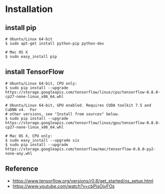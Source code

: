 # Installation

## install pip
``` shell
# Ubuntu/Linux 64-bit
$ sudo apt-get install python-pip python-dev

# Mac OS X
$ sudo easy_install pip
```

## install TensorFlow
``` shell
# Ubuntu/Linux 64-bit, CPU only:
$ sudo pip install --upgrade https://storage.googleapis.com/tensorflow/linux/cpu/tensorflow-0.8.0-cp27-none-linux_x86_64.whl

# Ubuntu/Linux 64-bit, GPU enabled. Requires CUDA toolkit 7.5 and CuDNN v4.  For
# other versions, see "Install from sources" below.
$ sudo pip install --upgrade https://storage.googleapis.com/tensorflow/linux/gpu/tensorflow-0.8.0-cp27-none-linux_x86_64.whl

# Mac OS X, CPU only:
$ sudo easy_install --upgrade six
$ sudo pip install --upgrade https://storage.googleapis.com/tensorflow/mac/tensorflow-0.8.0-py2-none-any.whl
```

## Reference
- https://www.tensorflow.org/versions/r0.8/get_started/os_setup.html
- https://www.youtube.com/watch?v=cbPjsOivFOs